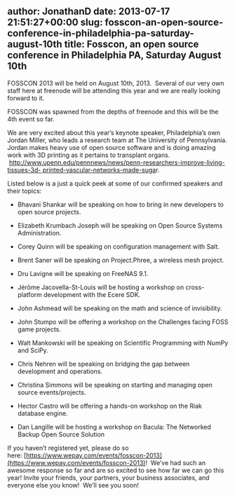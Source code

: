 author: JonathanD
date: 2013-07-17 21:51:27+00:00
slug: fosscon-an-open-source-conference-in-philadelphia-pa-saturday-august-10th
title: Fosscon, an open source conference in Philadelphia PA, Saturday August 10th
---

FOSSCON 2013 will be held on August 10th, 2013.  Several of our very own staff here at freenode will be attending this year and we are really looking forward to it.




FOSSCON was spawned from the depths of freenode and this will be the 4th event so far.




We are very excited about this year’s keynote speaker, Philadelphia’s own Jordan Miller, who leads a research team at The University of Pennsylvania. Jordan makes heavy use of open source software and is doing amazing work with 3D printing as it pertains to transplant organs.  [http://www.upenn.edu/pennnews/news/penn-researchers-improve-living-tissues-3d- printed-vascular-networks-made-suga](http://www.upenn.edu/pennnews/news/penn-researchers-improve-living-tissues-3d-%20printed-vascular-networks-made-sugar)r.




Listed below is a just a quick peek at some of our confirmed speakers and their topics:





	
  * Bhavani Shankar will be speaking on how to bring in new developers to open source projects.

	
  * Elizabeth Krumbach Joseph will be speaking on Open Source Systems Administration.

	
  * Corey Quinn will be speaking on configuration management with Salt.

	
  * Brent Saner will be speaking on Project.Phree, a wireless mesh project.

	
  * Dru Lavigne will be speaking on FreeNAS 9.1.

	
  * Jérôme Jacovella-St-Louis will be hosting a workshop on cross-platform development with the Ecere SDK.

	
  * John Ashmead will be speaking on the math and science of invisibility.

	
  * John Stumpo will be offering a workshop on the Challenges facing FOSS game projects.

	
  * Walt Mankowski will be speaking on Scientific Programming with NumPy and SciPy.

	
  * Chris Nehren will be speaking on bridging the gap between development and operations.

	
  * Christina Simmons will be speaking on starting and managing open source events/projects.

	
  * Hector Castro will be offering a hands-on workshop on the Riak database engine.

	
  * Dan Langille will be hosting a workshop on Bacula: The Networked Backup Open Source Solution




If you haven’t registered yet, please do so here: [https://www.wepay.com/events/fosscon-2013](https://www.wepay.com/events/fosscon-2013)!  We’ve had such an awesome response so far and are so excited to see how far we can go this year! Invite your friends, your partners, your business associates, and everyone else you know!  We’ll see you soon!
